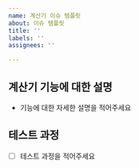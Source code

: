 ```yaml
---
name: 계산기 이슈 템플릿
about: 이슈 템플릿
title: ''
labels: ''
assignees: ''

---
```


## 계산기 기능에 대한 설명
- 기능에 대한 자세한 설명을 적어주세요

## 테스트 과정
- [ ] 테스트 과정을 적어주세요
